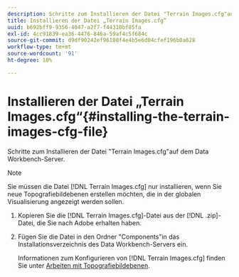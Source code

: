 ```yaml
---
description: Schritte zum Installieren der Datei "Terrain Images.cfg"auf dem Data Workbench-Server.
title: Installieren der Datei „Terrain Images.cfg“
uuid: b692bff9-9356-4047-a2f7-f44310bf85fa
exl-id: 4cc91839-ea36-4476-846a-59af4c5f684c
source-git-commit: d9df90242ef96188f4e4b5e6d04cfef196b0a628
workflow-type: tm+mt
source-wordcount: '91'
ht-degree: 10%

---
```


# Installieren der Datei „Terrain Images.cfg“{#installing-the-terrain-images-cfg-file}

Schritte zum Installieren der Datei &quot;Terrain Images.cfg&quot;auf dem Data Workbench-Server.

>[!NOTE]
>
>Sie müssen die Datei [!DNL Terrain Images.cfg] nur installieren, wenn Sie neue Topografiebildebenen erstellen möchten, die in der globalen Visualisierung angezeigt werden sollen.

1. Kopieren Sie die [!DNL Terrain Images.cfg]-Datei aus der [!DNL .zip]-Datei, die Sie nach Adobe erhalten haben.
1. Fügen Sie die Datei in den Ordner &quot;Components&quot;in das Installationsverzeichnis des Data Workbench-Servers ein.

   Informationen zum Konfigurieren von [!DNL Terrain Images.cfg] finden Sie unter [Arbeiten mit Topografiebildebenen](../../../home/c-geo-oview/c-wk-img-lyrs/c-trn-img-lyrs/c-trn-img-lyrs.md#concept-8a0a16013e824ac29f35a0349b5d8ccf).
